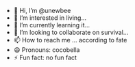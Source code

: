 - 👋 Hi, I’m @unewbee
- 👀 I’m interested in living...
- 🌱 I’m currently learning it...
- 💞️ I’m looking to collaborate on survival...
- 📫 How to reach me ... according to fate
- 😄 Pronouns: cocobella
- ⚡ Fun fact: no fun fact

<!---
unewbee/unewbee is a ✨ special ✨ repository because its `README.md` (this file) appears on your GitHub profile.
You can click the Preview link to take a look at your changes.
--->
